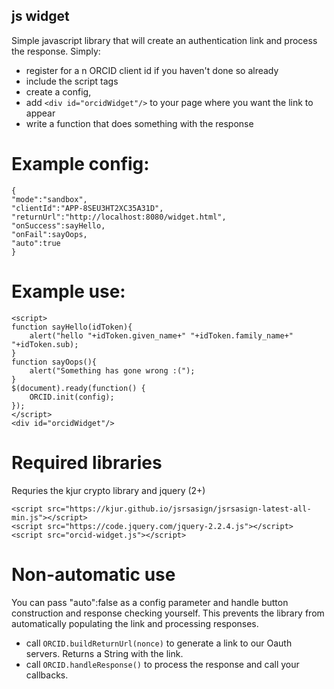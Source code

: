 js widget
---------

Simple javascript library that will create an authentication link and process the response.  Simply:

- register for a n ORCID client id if you haven't done so already
- include the script tags
- create a config, 
- add ``<div id="orcidWidget"/>`` to your page where you want the link to appear
- write a function that does something with the response

Example config:
===============
	{
	"mode":"sandbox",
	"clientId":"APP-8SEU3HT2XC35A31D",
	"returnUrl":"http://localhost:8080/widget.html",
	"onSuccess":sayHello,
	"onFail":sayOops,
	"auto":true
	}
  
Example use:
============
	<script>
	function sayHello(idToken){
		alert("hello "+idToken.given_name+" "+idToken.family_name+" "+idToken.sub);
	}
	function sayOops(){
		alert("Something has gone wrong :(");
	}
	$(document).ready(function() {
		ORCID.init(config);
	});
	</script>
	<div id="orcidWidget"/>
  
Required libraries
==================
Requries the kjur crypto library and jquery (2+)

	<script src="https://kjur.github.io/jsrsasign/jsrsasign-latest-all-min.js"></script>
	<script src="https://code.jquery.com/jquery-2.2.4.js"></script>
	<script src="orcid-widget.js"></script>

Non-automatic use
=================
You can pass "auto":false as a config parameter and handle button construction and response checking yourself.  This prevents the library from automatically populating the link and processing responses.

- call ``ORCID.buildReturnUrl(nonce)`` to generate a link to our Oauth servers.  Returns a String with the link.
- call ``ORCID.handleResponse()`` to process the response and call your callbacks.

